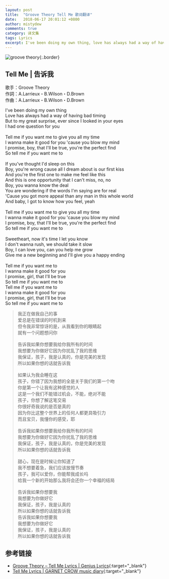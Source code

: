 ```yaml
---
layout: post
title:  "Groove Theory Tell Me 歌词翻译"
date:   2018-06-17 20:01:12 +0800
author: mistydew
comments: true
category: 译文集
tags: Lyrics
excerpt: I've been doing my own thing, love has always had a way of having bad timing. But to my great surprise, ever since I looked in your eyes, I had one question for you.
---
```

![groove theory](https://mistydew.github.io/assets/images/cover/misc/groove%20theory.jpg){:.border}

## Tell Me | 告诉我

歌手：Groove Theory<br>
作詞：A.Larrieux・B.Wilson・D.Brown<br>
作曲：A.Larrieux・B.Wilson・D.Brown

<div class="lyric-original">
<p>
I've been doing my own thing<br>
Love has always had a way of having bad timing<br>
But to my great surprise, ever since I looked in your eyes<br>
I had one question for you<br>
<br>
Tell me if you want me to give you all my time<br>
I wanna make it good for you 'cause you blow my mind<br>
I promise, boy, that I'll be true, you're the perfect find<br>
So tell me if you want me to<br>
<br>
If you've thought I'd sleep on this<br>
Boy, you're wrong cause all I dream about is our first kiss<br>
And you're the first one to make me feel like this<br>
And this is one opportunity that I can't miss, no, no<br>
Boy, you wanna know the deal<br>
You are wondering if the words I'm saying are for real<br>
'Cause you got more appeal than any man in this whole world<br>
And baby, I got to know how you feel, yeah<br>
<br>
Tell me if you want me to give you all my time<br>
I wanna make it good for you 'cause you blow my mind<br>
I promise, boy, that I'll be true, you're the perfect find<br>
So tell me if you want me to<br>
<br>
Sweetheart, now it's time I let you know<br>
I don't wanna rush, we should take it slow<br>
Boy, I can love you, can you help me grow<br>
Give me a new beginning and I'll give you a happy ending<br>
<br>
Tell me if you want me to<br>
I wanna make it good for you<br>
I promise, girl, that I'll be true<br>
So tell me if you want me to<br>
Tell me if you want me to<br>
I wanna make it good for you<br>
I promise, girl, that I'll be true<br>
So tell me if you want me to
</p>
</div>

<div class="lyric-translation">
<blockquote>
我正在做我自己的事<br>
爱总是在错误的时机到来<br>
但令我非常惊讶的是，从我看到你的眼睛起<br>
就有一个问题想问你<br>
<br>
告诉我如果你想要我给你我所有的时间<br>
我想要为你做好它因为你扰乱了我的思维<br>
我保证，孩子，我是认真的，你是完美的发现<br>
所以如果你想的话就告诉我<br>
<br>
如果认为我会睡在这<br>
孩子，你错了因为我想的全是关于我们的第一个吻<br>
你是第一个让我有这种感觉的人<br>
这是一个我们不能错过机会，不能，绝对不能<br>
孩子，你想了解这笔交易<br>
你很好奇我说的是否是真的<br>
因为你比这整个世界上的任何人都更具吸引力<br>
而且宝贝，我懂你的感受，耶<br>
<br>
告诉我如果你想要我给你我所有的时间<br>
我想要为你做好它因为你扰乱了我的思维<br>
我保证，孩子，我是认真的，你是完美的发现<br>
所以如果你想的话就告诉我<br>
<br>
甜心，现在是时候让你知道了<br>
我不想要着急，我们应该放慢节奏<br>
孩子，我可以爱你，你能帮我成长吗<br>
给我一个新的开始那么我将会还你一个幸福的结局<br>
<br>
告诉我如果你想要我<br>
我想要为你做好它<br>
我保证，孩子，我是认真的<br>
所以如果你想的话就告诉我<br>
告诉我如果你想要我<br>
我想要为你做好它<br>
我保证，孩子，我是认真的<br>
所以如果你想的话就告诉我
</blockquote>
</div>

## 参考链接

* [Groove Theory – Tell Me Lyrics \| Genius Lyrics](https://genius.com/Groove-theory-tell-me-lyrics){:target="_blank"}
* [Tell Me Lyrics \| GARNET CROW music diary](https://crowsub.github.io/lyrics/featuring/Tell%20Me.html){:target="_blank"}
